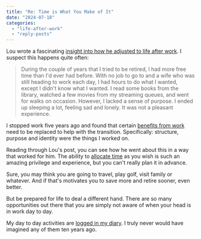 ```yaml
---
title: "Re: Time is What You Make of It"
date: "2024-07-18"
categories: 
  - "life-after-work"
  - "reply-posts"
---
```


Lou wrote a fascinating [insight into how he adjusted to life after work](https://louplummer.lol/time-is-what-you-make-of-it/). I suspect this happens quite often:

> During the couple of years that I tried to be retired, I had more free time than I'd ever had before. With no job to go to and a wife who was still heading to work each day, I had hours to do what I wanted, except I didn't know what I wanted. I read some books from the library, watched a few movies from my streaming queues, and went for walks on occasion. However, I lacked a sense of purpose. I ended up sleeping a lot, feeling sad and lonely. It was not a pleasant experience.

I stopped work five years ago and found that certain [benefits from work](https://thoughts.uncountable.uk/replacing-work-benefits/) need to be replaced to help with the transition. Specifically: structure, purpose and identity were the things I worked on.

Reading through Lou's post, you can see how he went about this in a way that worked for him. The ability to [allocate time](https://thoughts.uncountable.uk/allocating-time/) as you wish is such an amazing privilege and experience, but you can't really plan it in advance.

Sure, you may think you are going to travel, play golf, visit family or whatever. And if that's motivates you to save more and retire sooner, even better.

But be prepared for life to deal a different hand. There are so many opportunities out there that you are simply not aware of when your head is in work day to day.

My day to day activities are [logged in my diary](https://diary.uncountable.uk/). I truly never would have imagined any of them ten years ago.
